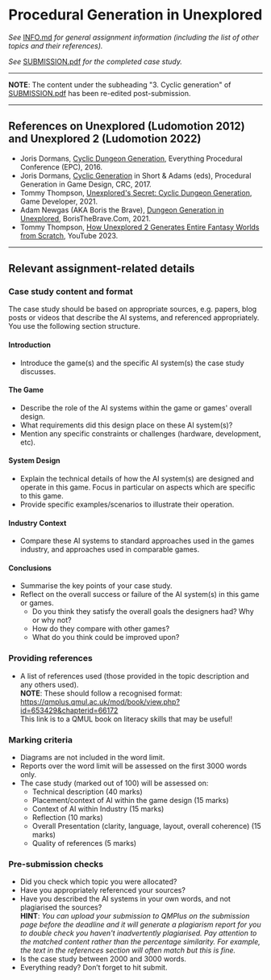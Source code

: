 # Procedural Generation in Unexplored

_See_ [INFO.md](https://github.com/pranigopu/interactiveAgentsAndProceduralGeneration/blob/f8fb0ddc1e93b84168fbbf3ee865a66365d18489/caseStudy/INFO.md) _for general assignment information (including the list of other topics and their references)._

_See_ [SUBMISSION.pdf](https://github.com/pranigopu/interactiveAgents--proceduralGeneration/blob/main/caseStudy/SUBMISSION.pdf) _for the completed case study._

---

**NOTE**: The content under the subheading "3. Cyclic generation" of [SUBMISSION.pdf](https://github.com/pranigopu/interactiveAgents--proceduralGeneration/blob/main/caseStudy/SUBMISSION.pdf) has been re-edited post-submission.

---

## References on Unexplored (Ludomotion 2012) and Unexplored 2 (Ludomotion 2022)
- Joris Dormans, [Cyclic Dungeon Generation](https://www.youtube.com/watch?v=mA6PacEZX9M), Everything Procedural Conference (EPC), 2016.
- Joris Dormans, [Cyclic Generation](https://qmplus.qmul.ac.uk/mod/resource/view.php?id=1881373) in Short & Adams (eds), Procedural Generation in Game Design, CRC, 2017.
- Tommy Thompson, [Unexplored's Secret: Cyclic Dungeon Generation](https://www.gamedeveloper.com/disciplines/unexplored-s-secret-cyclic-dungeon-generation-), Game Developer, 2021.
- Adam Newgas (AKA Boris the Brave), [Dungeon Generation in Unexplored](https://www.boristhebrave.com/2021/04/10/dungeon-generation-in-unexplored/), BorisTheBrave.Com, 2021.
- Tommy Thompson, [How Unexplored 2 Generates Entire Fantasy Worlds from Scratch](https://www.youtube.com/watch?v=lL6A_MC1E2Y), YouTube 2023.

---

## Relevant assignment-related details
### Case study content and format
The case study should be based on appropriate sources, e.g. papers, blog posts or videos that describe the AI systems, and referenced appropriately. You use the following section structure.

#### Introduction
- Introduce the game(s) and the specific AI system(s) the case study discusses.

#### The Game
- Describe the role of the AI systems within the game or games' overall design.
- What requirements did this design place on these AI system(s)?
- Mention any specific constraints or challenges (hardware, development, etc).

#### System Design
- Explain the technical details of how the AI system(s) are designed and operate in this game. Focus in particular on aspects which are specific to this game.
- Provide specific examples/scenarios to illustrate their operation.

#### Industry Context
- Compare these AI systems to standard approaches used in the games industry, and approaches used in comparable games.

#### Conclusions
- Summarise the key points of your case study.
- Reflect on the overall success or failure of the AI system(s) in this game or games.
    - Do you think they satisfy the overall goals the designers had? Why or why not?
    - How do they compare with other games?
    - What do you think could be improved upon?

### Providing references
- A list of references used (those provided in the topic description and any others used). <br> **NOTE**: These should follow a recognised format: <br> https://qmplus.qmul.ac.uk/mod/book/view.php?id=653429&chapterid=66172 <br> This link is to a QMUL book on literacy skills that may be useful!

### Marking criteria
- Diagrams are not included in the word limit.
- Reports over the word limit will be assessed on the first 3000 words only.
- The case study (marked out of 100) will be assessed on:
    - Technical description (40 marks)
    - Placement/context of AI within the game design (15 marks)
    - Context of AI within Industry (15 marks)
    - Reflection (10 marks)
    - Overall Presentation (clarity, language, layout, overall coherence) (15 marks)
    - Quality of references (5 marks)

### Pre-submission checks
- Did you check which topic you were allocated?
- Have you appropriately referenced your sources?
- Have you described the AI systems in your own words, and not plagiarised the sources? <br> **HINT**: _You can upload your submission to QMPlus on the submission page before the deadline and it will generate a plagiarism report for you to double check you haven't inadvertently plagiarised. Pay attention to the matched content rather than the percentage similarity. For example, the text in the references section will often match but this is fine._
- Is the case study between 2000 and 3000 words.
- Everything ready? Don’t forget to hit submit.
